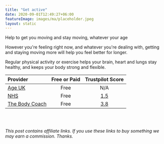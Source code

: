 ```yaml
---
title: "Get active"
date: 2020-09-01T12:49:27+06:00
featureImage: images/ma/placeholder.jpeg
layout: static
---
```


Help to get you moving and stay moving, whatever your age

However you're feeling right now, and whatever you're dealing with, getting and staying moving more will help you feel better for longer.

Regular physical activity or exercise helps your brain, heart and lungs stay healthy, and keeps your body strong and flexible.

| Provider      | Free or Paid  |  Trustpilot Score  |
| :-----------          | :--------------:      |  :--------------:         |
| [Age UK](https://www.ageuk.org.uk/information-advice/health-wellbeing/exercise/) | Free | N/A
| [NHS](https://www.nhs.uk/better-health/get-active/) | Free | [1.5](https://uk.trustpilot.com/review/www.england.nhs.uk) | 
| [The Body Coach](https://www.youtube.com/channel/UCAxW1XT0iEJo0TYlRfn6rYQ) | Free | [3.8](https://uk.trustpilot.com/review/www.thebodycoach.co.uk) | 
  

<br/><br/>

*This post contains affiliate links. If you use these links to buy something we may
earn a commission. Thanks.*






